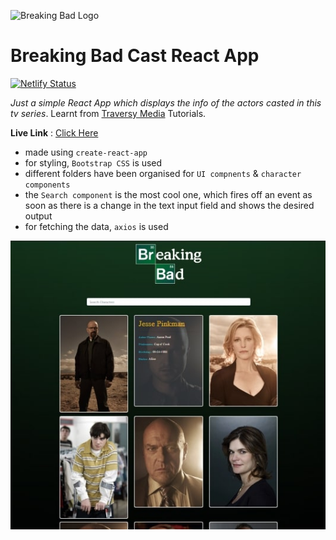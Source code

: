 ![Breaking Bad Logo](https://raw.githubusercontent.com/bradtraversy/breaking-bad-cast/master/src/img/logo.png)

# Breaking Bad Cast React App

[![Netlify Status](https://api.netlify.com/api/v1/badges/5b74a696-13d9-4039-8fc5-6850cf8fb08e/deploy-status)](https://app.netlify.com/sites/breaking-bad-cast-info/deploys)

*Just a simple React App which displays the info of the actors casted in this tv series*. Learnt from [Traversy Media](https://github.com/bradtraversy) Tutorials.

**Live Link** : [Click Here](https://breaking-bad-cast-info.netlify.app/)

- made using `create-react-app`
- for styling, `Bootstrap CSS` is used
- different folders have been organised for `UI compnents` & `character components`
- the `Search component` is the most cool one, which fires off an event as soon as there is a change in the text input field and shows the desired output
- for fetching the data, `axios` is used

![Breaking Bad Cast Project](screenshot.jpg)